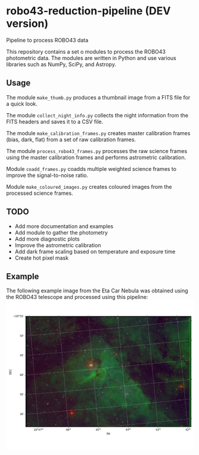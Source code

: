 # robo43-reduction-pipeline (DEV version)
Pipeline to process ROBO43 data

This repository contains a set o modules to process the ROBO43 photometric data. The modules are written in Python and use various libraries such as NumPy, SciPy, and Astropy.

## Usage

The module ``make_thumb.py`` produces a thumbnail image from a FITS file for a quick look.

The module ``collect_night_info.py`` collects the night information from the FITS headers and saves it to a CSV file.

The module ``make_calibration_frames.py`` creates master calibration frames (bias, dark, flat) from a set of raw calibration frames.

The module ``process_robo43_frames.py`` processes the raw science frames using the master calibration frames and performs astrometric calibration.

Module ``coadd_frames.py`` coadds multiple weighted science frames to improve the signal-to-noise ratio.

Module ``make_coloured_images.py`` creates coloured images from the processed science frames.

## TODO
- Add more documentation and examples
- Add module to gather the photometry
- Add more diagnostic plots
- Improve the astrometric calibration
- Add dark frame scaling based on temperature and exposure time
- Create hot pixel mask

## Example

The following example image from the Eta Car Nebula was obtained using the ROBO43 telescope and processed using this pipeline:
![Eta Car Nebula](img/ETACARNEBULA_rgb.png)
